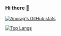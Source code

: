 ### Hi there 👋
[![Anurag's GitHub stats](https://github-readme-stats.vercel.app/api?username=DrIronfist&count_private=true&show_icons=true&theme=tokyonight&include_all_commits=true&repo=github-readme-stats)](https://github.com/anuraghazra/github-readme-stats)

[![Top Langs](https://github-readme-stats.vercel.app/api/top-langs/?username=DrIronfist&layout=compact)](https://github.com/anuraghazra/github-readme-stats)
<!--
**DrIronfist/DrIronfist** is a ✨ _special_ ✨ repository because its `README.md` (this file) appears on your GitHub profile.

Here are some ideas to get you started:

- 🔭 I’m currently working on ...
- 🌱 I’m currently learning ...
- 👯 I’m looking to collaborate on ...
- 🤔 I’m looking for help with ...
- 💬 Ask me about ...
- 📫 How to reach me: ...
- 😄 Pronouns: ...
- ⚡ Fun fact: ...
-->
